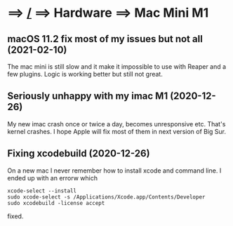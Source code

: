 # ==> [/](Blog) ==> Hardware ==> Mac Mini M1

## macOS 11.2 fix most of my issues but not all (2021-02-10)
 The mac mini is still slow and it make it impossible to use with Reaper and a few plugins. Logic is working better but still not great.

## Seriously unhappy with my imac M1 (2020-12-26)
 My new imac crash once or twice a day, becomes unresponsive etc. That's kernel crashes. I hope Apple will fix most of them in next version of Big Sur.

## Fixing xcodebuild (2020-12-26)
 On a new mac I never remember how to install xcode and command
 line. I ended up with an errorw which
 ```
 xcode-select --install
 sudo xcode-select -s /Applications/Xcode.app/Contents/Developer
 sudo xcodebuild -license accept
 ```
 fixed.

